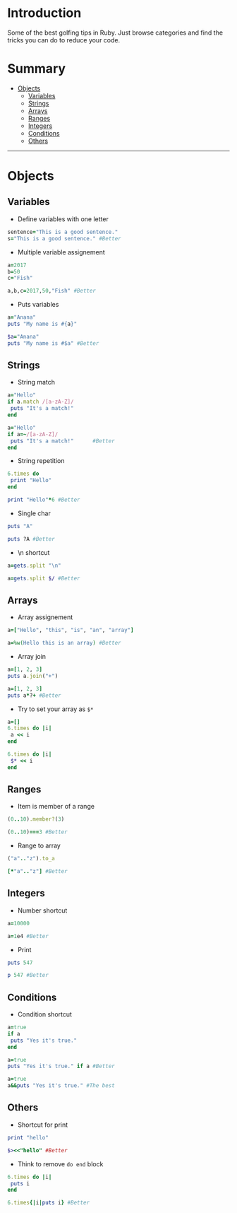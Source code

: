 # Introduction
Some of the best golfing tips in Ruby.
Just browse categories and find the tricks you can do to reduce your code.

# Summary
* [Objects](#objects)
  * [Variables](#variables)
  * [Strings](#strings)
  * [Arrays](#arrays)
  * [Ranges](#ranges)
  * [Integers](#integers)
  * [Conditions](#conditions)
  * [Others](#others)

----------

# Objects
## Variables
- Define variables with one letter
```ruby
sentence="This is a good sentence."
s="This is a good sentence." #Better
```

- Multiple variable assignement
```ruby
a=2017
b=50         
c="Fish"

a,b,c=2017,50,"Fish" #Better
```

- Puts variables
```ruby
a="Anana"
puts "My name is #{a}"

$a="Anana"
puts "My name is #$a" #Better
```

## Strings
- String match
```ruby
a="Hello"
if a.match /[a-zA-Z]/
 puts "It's a match!"
end

a="Hello"
if a=~/[a-zA-Z]/
 puts "It's a match!"      #Better
end
```

- String repetition
```ruby
6.times do
 print "Hello"
end

print "Hello"*6 #Better
```

- Single char
```ruby
puts "A"

puts ?A #Better
```

- \n shortcut
```ruby
a=gets.split "\n"

a=gets.split $/ #Better
```

## Arrays

- Array assignement
```ruby
a=["Hello", "this", "is", "an", "array"]

a=%w(Hello this is an array) #Better
```

- Array join
```ruby
a=[1, 2, 3]
puts a.join("+")

a=[1, 2, 3]
puts a*?+ #Better
```

- Try to set your array as `$*`
```ruby
a=[]
6.times do |i|
 a << i
end

6.times do |i|
 $* << i
end
```

## Ranges

- Item is member of a range
```ruby
(0..10).member?(3)

(0..10)===3 #Better
```

- Range to array
```ruby
("a".."z").to_a

[*"a".."z"] #Better
```

## Integers

- Number shortcut
```ruby
a=10000

a=1e4 #Better
```

- Print
```ruby
puts 547

p 547 #Better
```

## Conditions

- Condition shortcut
```ruby
a=true
if a
 puts "Yes it's true."
end

a=true
puts "Yes it's true." if a #Better

a=true
a&&puts "Yes it's true." #The best
```

## Others

- Shortcut for print
```ruby
print "hello"

$><<"hello" #Better
```

- Think to remove `do end` block
```ruby
6.times do |i|
 puts i
end

6.times{|i|puts i} #Better
```

